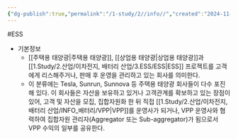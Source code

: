 ```yaml
---
{"dg-publish":true,"permalink":"/1-study/2//info//","created":"2024-11-20T21:02:27.687+09:00","updated":"2025-06-03T20:07:21.514+09:00"}
---
```


#ESS


- 기본정보
	- [[주택용 태양광\|주택용 태양광]], [[상업용 태양광\|상업용 태양광]]과 [[1.Study/2.산업/이차전지, 배터리 산업/3.ESS/ESS\|ESS]] 프로젝트를 고객에게 리스해주거나, 판매 후 운영을 관리하고 있는 회사를 의미한다. 
	- 이 분류에는 Tesla, Sunrun, Sunnova 등 주택용 태양광 회사들이 다수 포진해 있다. 이 회사들은 자산을 보유하고 있거나 고객관계를 확보하고 있는 장점이 있어, 고객 및 자산을 모집, 집합자원화 한 뒤 직접 [[1.Study/2.산업/이차전지, 배터리 산업/INFO_배터리/VPP\|VPP]]를 운영사가 되거나, VPP 운영사와 협력하여 집합자원 관리자(Aggregator 또는 Sub-aggregator)가 됨으로서 VPP 수익의 일부를 공유한다.
